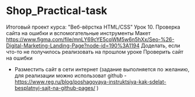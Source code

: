 # Shop_Practical-task
Итоговый проект курса: "Веб-вёрстка HTML/CSS"
Урок 10. Проверка сайта на ошибки и вспомогательные инструменты
Макет https://www.figma.com/file/mnLY69cYE5cqWM5w6n5hXx/Seo-%26-Digital-Marketing-Landing-Page?node-id=190%3A1194
Доделать, если что-то не получилось реализовать на прошлом уроке
Проверить сайт на ошибки
* Разместить сайт в сети интернет (задание выполняется по желанию, для реализации можно использоват github - https://www.reg.ru/blog/poshagovaya-instruktsiya-kak-sdelat-besplatnyj-sajt-na-github-pages/ )